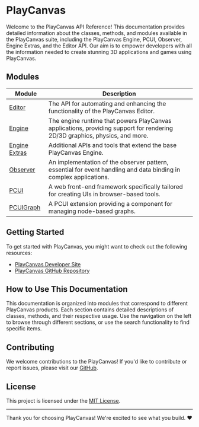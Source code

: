 # PlayCanvas

Welcome to the PlayCanvas API Reference! This documentation provides detailed information about the classes, methods, and modules available in the PlayCanvas suite, including the PlayCanvas Engine, PCUI, Observer, Engine Extras, and the Editor API. Our aim is to empower developers with all the information needed to create stunning 3D applications and games using PlayCanvas.

## Modules

| Module        | Description |
|---------------|-------------|
| [Editor](./modules/Editor) | The API for automating and enhancing the functionality of the PlayCanvas Editor. |
| [Engine](./modules/Engine) | The engine runtime that powers PlayCanvas applications, providing support for rendering 2D/3D graphics, physics, and more. |
| [Engine Extras](./modules/EngineExtras) | Additional APIs and tools that extend the base PlayCanvas Engine. |
| [Observer](./modules/Observer) | An implementation of the observer pattern, essential for event handling and data binding in complex applications. |
| [PCUI](./modules/PCUI) | A web front-end framework specifically tailored for creating UIs in browser-based tools. |
| [PCUIGraph](./modules/PCUIGraph) | A PCUI extension providing a component for managing node-based graphs. |

## Getting Started

To get started with PlayCanvas, you might want to check out the following resources:

- [PlayCanvas Developer Site](https://developer.playcanvas.com/)
- [PlayCanvas GitHub Repository](https://github.com/playcanvas/)

## How to Use This Documentation

This documentation is organized into modules that correspond to different PlayCanvas products. Each section contains detailed descriptions of classes, methods, and their respective usage. Use the navigation on the left to browse through different sections, or use the search functionality to find specific items.

## Contributing

We welcome contributions to the PlayCanvas! If you'd like to contribute or report issues, please visit our [GitHub](https://github.com/playcanvas/).

## License

This project is licensed under the [MIT License](https://opensource.org/licenses/MIT).

---

Thank you for choosing PlayCanvas! We're excited to see what you build. :heart:
